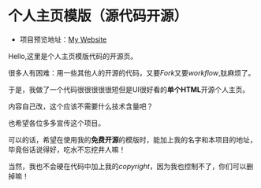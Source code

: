 # 个人主页模版（源代码开源）

* 项目预览地址：[My Website](https://amlhdsan.github.io/)

Hello,这里是个人主页模版代码的开源页。

很多人有困难：用一些其他人的开源的代码，又要$Fork$又要$workflow$,肽麻烦了。

于是，我做了一个代码很很很很很短但是UI很好看的**单个HTML**开源个人主页。

内容自己改，这个应该不需要什么技术含量吧？

也希望各位多多宣传这个项目。

可以的话，希望在使用我的**免费开源**的模版时，能加上我的名字和本项目的地址，毕竟俗话说得好，吃水不忘挖井人嘛！

当然，我也不会硬在代码中加上我的$copyright$，因为我也控制不了，你们可以删掉嘛！
